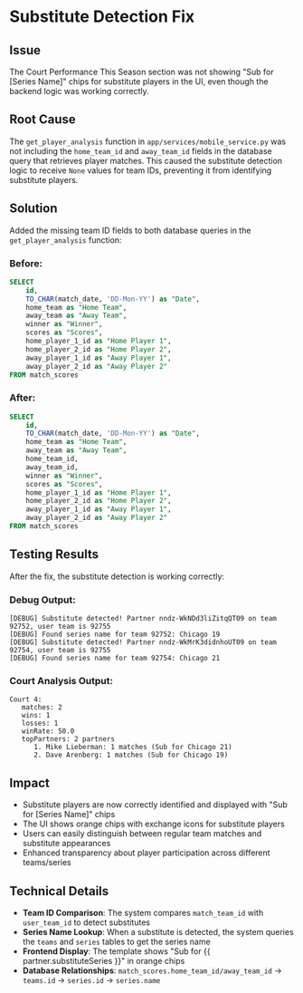 # Substitute Detection Fix

## Issue
The Court Performance This Season section was not showing "Sub for [Series Name]" chips for substitute players in the UI, even though the backend logic was working correctly.

## Root Cause
The `get_player_analysis` function in `app/services/mobile_service.py` was not including the `home_team_id` and `away_team_id` fields in the database query that retrieves player matches. This caused the substitute detection logic to receive `None` values for team IDs, preventing it from identifying substitute players.

## Solution
Added the missing team ID fields to both database queries in the `get_player_analysis` function:

### Before:
```sql
SELECT 
    id,
    TO_CHAR(match_date, 'DD-Mon-YY') as "Date",
    home_team as "Home Team",
    away_team as "Away Team",
    winner as "Winner",
    scores as "Scores",
    home_player_1_id as "Home Player 1",
    home_player_2_id as "Home Player 2",
    away_player_1_id as "Away Player 1",
    away_player_2_id as "Away Player 2"
FROM match_scores
```

### After:
```sql
SELECT 
    id,
    TO_CHAR(match_date, 'DD-Mon-YY') as "Date",
    home_team as "Home Team",
    away_team as "Away Team",
    home_team_id,
    away_team_id,
    winner as "Winner",
    scores as "Scores",
    home_player_1_id as "Home Player 1",
    home_player_2_id as "Home Player 2",
    away_player_1_id as "Away Player 1",
    away_player_2_id as "Away Player 2"
FROM match_scores
```

## Testing Results
After the fix, the substitute detection is working correctly:

### Debug Output:
```
[DEBUG] Substitute detected! Partner nndz-WkNDd3liZitqQT09 on team 92752, user team is 92755
[DEBUG] Found series name for team 92752: Chicago 19
[DEBUG] Substitute detected! Partner nndz-WkMrK3didnhoUT09 on team 92754, user team is 92755
[DEBUG] Found series name for team 92754: Chicago 21
```

### Court Analysis Output:
```
Court 4:
   matches: 2
   wins: 1
   losses: 1
   winRate: 50.0
   topPartners: 2 partners
      1. Mike Lieberman: 1 matches (Sub for Chicago 21)
      2. Dave Arenberg: 1 matches (Sub for Chicago 19)
```

## Impact
- Substitute players are now correctly identified and displayed with "Sub for [Series Name]" chips
- The UI shows orange chips with exchange icons for substitute players
- Users can easily distinguish between regular team matches and substitute appearances
- Enhanced transparency about player participation across different teams/series

## Technical Details
- **Team ID Comparison**: The system compares `match_team_id` with `user_team_id` to detect substitutes
- **Series Name Lookup**: When a substitute is detected, the system queries the `teams` and `series` tables to get the series name
- **Frontend Display**: The template shows "Sub for {{ partner.substituteSeries }}" in orange chips
- **Database Relationships**: `match_scores.home_team_id/away_team_id` → `teams.id` → `series.id` → `series.name` 
